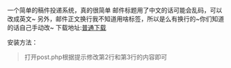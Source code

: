 一个简单的稿件投递系统，真的很简单
邮件标题用了中文的话可能会乱码，可以改成英文~
另外，邮件正文换行我不知道用啥标签，所以是么有换行的~你们知道的话自己手动改~
下载地址:<a href='http://micro-fan.googlecode.com/files/post.zip'>普通下载</a>

安装方法：
> 打开post.php根据提示修改第2行和第3行的内容即可